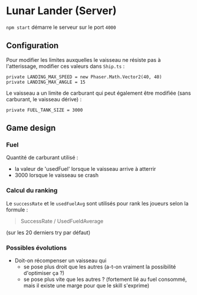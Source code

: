 # Lunar Lander (Server)

`npm start` démarre le serveur sur le port `4000`

## Configuration

Pour modifier les limites auxquelles le vaisseau ne résiste pas à l'atterissage, modifier ces valeurs dans `Ship.ts` : 

```
private LANDING_MAX_SPEED = new Phaser.Math.Vector2(40, 40)
private LANDING_MAX_ANGLE = 15
```

Le vaisseau a un limite de carburant qui peut également être modifiée (sans carburant, le vaisseau dérive) :

```
private FUEL_TANK_SIZE = 3000
```

## Game design

### Fuel

Quantité de carburant utilisé : 
- la valeur de 'usedFuel' lorsque le vaisseau arrive à atterrir
- 3000 lorsque le vaisseau se crash

### Calcul du ranking

Le `successRate` et le `usedFuelAvg` sont utilisés pour rank les joueurs selon la formule : 

> SuccessRate / UsedFueldAverage

(sur les 20 derniers try par défaut)

### Possibles évolutions

- Doit-on récompenser un vaisseau qui
  - se pose plus droit que les autres (a-t-on vraiment la possibilité d'optimiser ça ?)
  - se pose plus vite que les autres ? (fortement lié au fuel consommé, mais il existe une marge pour que le skill s'exprime)